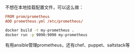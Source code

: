不想在本地挂载配置文件，可以这么做：  
```ini
FROM prom/prometheus
ADD prometheus.yml /etc/prometheus/
```
```bash
docker build -t my-prometheus .
docker run -p 9090:9090 my-prometheus
```

有用ansible管理prometheus，还有chef、puppet、saltstack等